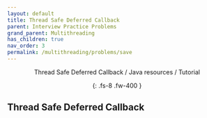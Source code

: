 ```yaml
---
layout: default
title: Thread Safe Deferred Callback
parent: Interview Practice Problems
grand_parent: Multithreading
has_children: true
nav_order: 3
permalink: /multithreading/problems/save
---
```

<div align="center" markdown="1">
Thread Safe Deferred Callback / Java resources / Tutorial

{: .fs-8 .fw-400 }
</div>

## Thread Safe Deferred Callback